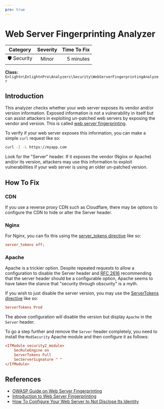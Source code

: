 ```yaml
---
pro: true
---
```


# Web Server Fingerprinting Analyzer <Badge text="PRO" type="tip"/>

| Category       | Severity   | Time To Fix  |
| -------------  |:----------:| ------------:|
| 🛡️ Security    | Minor      | 5 minutes   |

**Class:** `Enlightn\EnlightnPro\Analyzers\Security\WebServerFingerprintingAnalyzer`

## Introduction

This analyzer checks whether your web server exposes its vendor and/or version information. Exposed information is not a vulnerability in itself but can assist attackers in exploiting un-patched web servers by exposing the vendor and version. This is called [web server fingerprinting](https://owasp.org/www-project-web-security-testing-guide/latest/4-Web_Application_Security_Testing/01-Information_Gathering/02-Fingerprint_Web_Server).

To verify if your web server exposes this information, you can make a simple `curl` request like so:

```bash
curl -I -L https://myapp.com
```

Look for the "Server" header. If it exposes the vendor (Nginx or Apache) and/or its version, attackers may use this information to exploit vulnerabilities if your web server is using an older un-patched version.

## How To Fix

### CDN

If you use a reverse proxy CDN such as Cloudflare, there may be options to configure the CDN to hide or alter the Server header.

### Nginx

For Nginx, you can fix this using the [server_tokens directive](http://nginx.org/en/docs/http/ngx_http_core_module.html#server_tokens) like so:

```ini
server_tokens off;
```

### Apache

Apache is a trickier option. Despite repeated requests to allow a configuration to disable the Server header and [RFC 2616](https://tools.ietf.org/html/rfc2616) recommending that the server header should be a configurable option, Apache seems to have taken the stance that "security through obscurity" is a myth.

If you wish to just disable the server version, you may use the [ServerTokens directive](https://httpd.apache.org/docs/2.4/mod/core.html#servertokens) like so:

```ini
ServerTokens Prod
```

The above configuration will disable the version but display `Apache` in the `Server` header.

To go a step further and remove the `Server` header completely, you need to install the `ModSecurity` Apache module and then configure it as follows:

```ini
<IfModule security2_module>
    SecRuleEngine on
    ServerTokens Full
    SecServerSignature " "
</IfModule> 
```

## References

- [OWASP Guide on Web Server Fingerprinting](https://owasp.org/www-project-web-security-testing-guide/latest/4-Web_Application_Security_Testing/01-Information_Gathering/02-Fingerprint_Web_Server)
- [Introduction to Web Server Fingerprinting](https://net-square.com/httprint_paper.html)
- [How To Configure Your Web Server to Not Disclose Its Identity](https://www.acunetix.com/blog/articles/configure-web-server-disclose-identity/)